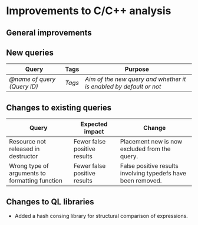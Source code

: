 # Improvements to C/C++ analysis

## General improvements

## New queries

| **Query**                   | **Tags**  | **Purpose**                                                        |
|-----------------------------|-----------|--------------------------------------------------------------------|
| *@name of query (Query ID)* | *Tags*    |*Aim of the new query and whether it is enabled by default or not*  |

## Changes to existing queries

| **Query**                  | **Expected impact**    | **Change**                                                       |
|----------------------------|------------------------|------------------------------------------------------------------|
| Resource not released in destructor | Fewer false positive results | Placement new is now excluded from the query. |
| Wrong type of arguments to formatting function | Fewer false positive results | False positive results involving typedefs have been removed. |

## Changes to QL libraries

* Added a hash consing library for structural comparison of expressions.
